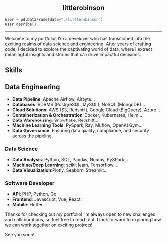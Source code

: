 ## <center>littlerobinson</center>

```python
user = pd.DataFrame(data="./littlerobinson")
user.desribe()
```

---

Welcome to my portfolio! I’m a developer who has transitioned into the exciting realms of data science and engineering. After years of crafting code, I decided to explore the captivating world of data, where I extract meaningful insights and stories that can drive impactful decisions.

## Skills

## Data Engineering
- **Data Pipeline**: Apache Airflow, Airbyte...
- **Databases**: RDBMS (PostgreSQL, MySQL), NoSQL (MongoDB)...
- **Cloud Solutions**: AWS (S3, Redshift), Google Cloud (BigQuery), Azure...
- **Containerization & Orchestration**: Docker, Kubernetes, Helm...
- **Data Warehousing**: Snowflake, Redshift...
- **Machine Learning Tools**: PySpark, Ray, MLflow, OpenAI Gym...
- **Data Governance**: Ensuring data quality, compliance, and security across the pipeline.



### Data Science
- **Data Analysis**: Python, SQL, Pandas, Numpy, PySPark...
- **Machine/Deep Learning**: scikit learn, Tensorflow...
- **Data Visualization**:Plotly, Seaborn, Streamlit...

### Software Developer
- **API**: PHP, Python, Go
- **Frontend**: Javascript, Vue, React
- **Mobile**: Flutter

Thanks for checking out my portfolio! I'm always open to new challenges and collaborations, so feel free to reach out. I look forward to exploring how we can work together on exciting projects!

See you soon!

<!--
**littlerobinson/littlerobinson** is a ✨ _special_ ✨ repository because its `README.md` (this file) appears on your GitHub profile.

Here are some ideas to get you started:

- 🔭 I’m currently working on ...
- 🌱 I’m currently learning ...
- 👯 I’m looking to collaborate on ...
- 🤔 I’m looking for help with ...
- 💬 Ask me about ...
- 📫 How to reach me: ...
- 😄 Pronouns: ...
- ⚡ Fun fact: ...
-->
